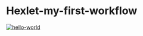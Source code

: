 # Hexlet-my-first-workflow
[![hello-world](https://github.com/Againfacewar/hexlet-my-first-workflow/actions/workflows/hello-world.yml/badge.svg)](https://github.com/Againfacewar/hexlet-my-first-workflow/actions/workflows/hello-world.yml)